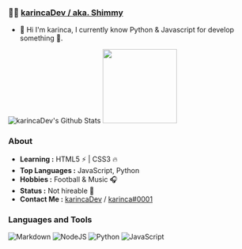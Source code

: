 ###  :man_technologist:  [karincaDev / aka. Shimmy](https://github.com/karincaDev)

* 👋 Hi I'm karinca, I currently know Python & Javascript for develop something 🚀. 

![karincaDev's Github Stats](https://github-readme-stats.vercel.app/api?username=karincaDev&theme=dark&show_icons=true)
<img height= "150" src="https://github-readme-stats.vercel.app/api/top-langs/?username=karincaDev&theme=dark&layout=compact" />

### About

-  **Learning :** HTML5 :zap: | CSS3 :fire:    
-  **Top Languages :** JavaScript, Python
-  **Hobbies :** Football & Music :headphones:
-  **Status :** Not hireable 💼
-  **Contact Me :** [karincaDev](mailto:shimmyuwu03@gmail.com) / [karinca#0001](https://discord.gg/pEVS4A8vTe)


### Languages and Tools

![Markdown](https://img.shields.io/badge/markdown-%23000000.svg?style=for-the-badge&logo=markdown&logoColor=white)
![NodeJS](https://img.shields.io/badge/node.js-%2343853D.svg?style=for-the-badge&logo=node.js&logoColor=white)
![Python](https://img.shields.io/badge/python-%2314354C.svg?style=for-the-badge&logo=python&logoColor=white)
![JavaScript](https://img.shields.io/badge/javascript-%23323330.svg?style=for-the-badge&logo=javascript&logoColor=%23F7DF1E)
